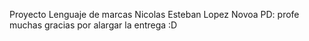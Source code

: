 Proyecto Lenguaje de marcas Nicolas Esteban Lopez Novoa
PD: profe muchas gracias por alargar la entrega :D
